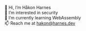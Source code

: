 👋 Hi, I’m Håkon Harnes <br />
👀 I’m interested in security <br />
🌱 I’m currently learning WebAssembly<br />
📫 Reach me at hakon@harnes.dev <br />
